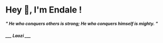 <h1 title="head"> Hey 👋, I'm Endale !</h1>

**<h5><i>" He who conquers others is strong; He who conquers himself is mighty. "</i></h5>**

*<b>___ Laozi ___</b>*
